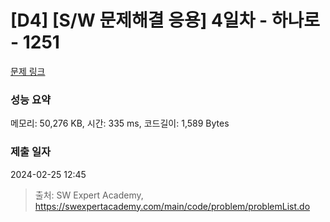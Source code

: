 # [D4] [S/W 문제해결 응용] 4일차 - 하나로 - 1251 

[문제 링크](https://swexpertacademy.com/main/code/problem/problemDetail.do?contestProbId=AV15StKqAQkCFAYD) 

### 성능 요약

메모리: 50,276 KB, 시간: 335 ms, 코드길이: 1,589 Bytes

### 제출 일자

2024-02-25 12:45



> 출처: SW Expert Academy, https://swexpertacademy.com/main/code/problem/problemList.do